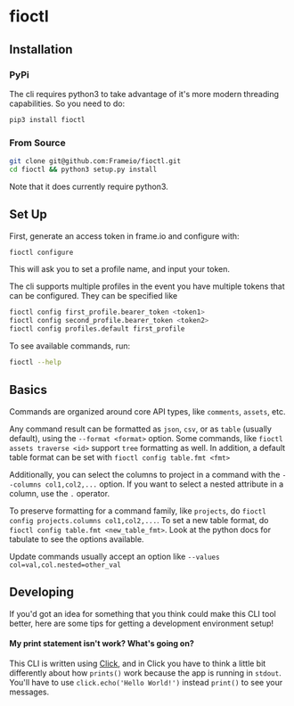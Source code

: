 # fioctl

## Installation

### PyPi

The cli requires python3 to take advantage of it's more modern threading capabilities.  So
you need to do:

```bash
pip3 install fioctl
```

### From Source

```bash
git clone git@github.com:Frameio/fioctl.git
cd fioctl && python3 setup.py install
```

Note that it does currently require python3.

## Set Up

First, generate an access token in frame.io and configure with:

```bash
fioctl configure
```

This will ask you to set a profile name, and input your token.

The cli supports multiple profiles in the event you have multiple tokens that can
be configured.  They can be specified like

```bash
fioctl config first_profile.bearer_token <token1>
fioctl config second_profile.bearer_token <token2>
fioctl config profiles.default first_profile
```

To see available commands, run:

```bash
fioctl --help
```

## Basics

Commands are organized around core API types, like `comments`, `assets`, etc.

Any command result can be formatted as `json`, `csv`, or as `table` (usually default),
using the `--format <format>` option.  Some commands, like `fioctl assets traverse <id>`
support `tree` formatting as well.  In addition, a default table format can be set with 
`fioctl config table.fmt <fmt>`

Additionally, you can select the columns to project in a command with the `--columns col1,col2,...`
option.  If you want to select a nested attribute in a column, use the `.` operator.

To preserve formatting for a command family, like `projects`, do `fioctl config projects.columns col1,col2,...`.  To set a new table format, do `fioctl config table.fmt <new_table_fmt>`.  Look at the python docs for tabulate to see the options available. 

Update commands usually accept an option like `--values col=val,col.nested=other_val`


## Developing

If you'd got an idea for something that you think could make this CLI tool better, here are some tips for getting a development environment setup!


#### My print statement isn't work? What's going on?

This CLI is written using [Click](https://click.palletsprojects.com/en/7.x/), and in Click you have to think a little bit differently about how `prints()` work because the app is running in `stdout`. You'll have to use `click.echo('Hello World!')` instead `print()` to see your messages.
